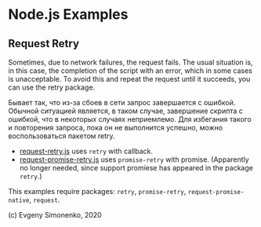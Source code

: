 # Node.js Examples

## Request Retry

Sometimes, due to network failures, the request fails. The usual situation is, in this case, the completion of the script with an error, which in some cases is unacceptable. To avoid this and repeat the request until it succeeds, you can use the retry package.

Бывает так, что из-за сбоев в сети запрос завершается с ошибкой. Обычной ситуацией является, в таком случае, завершение скрипта с ошибкой, что в некоторых случаях неприемлемо. Для избегания такого и повторения запроса, пока он не выполнится успешно, можно воспользоваться пакетом retry.

- [request-retry.js](./request-retry.js) uses `retry` with callback.
- [request-promise-retry.js](./request-promise-retry.js) uses `promise-retry` with promise.
  (Apparently no longer needed, since support promiese has appeared in the package `retry`.)

This examples require packages: `retry`, `promise-retry`, `request-promise-native`, `request`.

(c) Evgeny Simonenko, 2020
